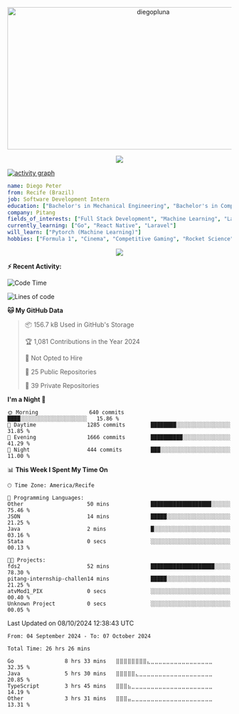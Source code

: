 <p align="center">
  <img src="https://socialify.git.ci/diegopluna/diegopluna/image?font=Inter&forks=1&issues=1&language=1&name=1&owner=1&pattern=Brick%20Wall&pulls=1&stargazers=1&theme=Dark" alt="diegopluna" width="640" height="320" />
</p>

<p align="center">
  <img src="https://github-profile-trophy.vercel.app/?username=diegopluna&theme=tokyonight&column=-1"/>
</p>

[![activity graph](https://github-readme-activity-graph.vercel.app/graph?username=diegopluna&theme=github-dark-dimmed&custom_title=diegopluna%20Activity%20Graph&hide_border=true)](https://github.com/ashutosh00710/github-readme-activity-graph)

```yaml
name: Diego Peter
from: Recife (Brazil)
job: Software Development Intern
education: ["Bachelor's in Mechanical Engineering", "Bachelor's in Computer Science"]
company: Pitang
fields_of_interests: ["Full Stack Development", "Machine Learning", "Large Language Models", "Computer Vision"]
currently_learning: ["Go", "React Native", "Laravel"]
will_learn: ["Pytorch (Machine Learning)"]
hobbies: ["Formula 1", "Cinema", "Competitive Gaming", "Rocket Science"]
```
<p align="center">
  <img src="https://music-profile.rayriffy.com/theme/dark.svg?uid=001361.7bf259d2dfb9456ca71b61612518bc5f.0128" />
</p>

**:zap: Recent Activity:**

<!--START_SECTION:activity-->
<!--END_SECTION:activity-->

<!--START_SECTION:waka-->
![Code Time](http://img.shields.io/badge/Code%20Time-26%20hrs%2026%20mins-blue)

![Lines of code](https://img.shields.io/badge/From%20Hello%20World%20I%27ve%20Written-3.6%20million%20lines%20of%20code-blue)

**🐱 My GitHub Data** 

> 📦 156.7 kB Used in GitHub's Storage 
 > 
> 🏆 1,081 Contributions in the Year 2024
 > 
> 🚫 Not Opted to Hire
 > 
> 📜 25 Public Repositories 
 > 
> 🔑 39 Private Repositories 
 > 
**I'm a Night 🦉** 

```text
🌞 Morning                640 commits         ████░░░░░░░░░░░░░░░░░░░░░   15.86 % 
🌆 Daytime                1285 commits        ████████░░░░░░░░░░░░░░░░░   31.85 % 
🌃 Evening                1666 commits        ██████████░░░░░░░░░░░░░░░   41.29 % 
🌙 Night                  444 commits         ███░░░░░░░░░░░░░░░░░░░░░░   11.00 % 
```


📊 **This Week I Spent My Time On** 

```text
🕑︎ Time Zone: America/Recife

💬 Programming Languages: 
Other                    50 mins             ███████████████████░░░░░░   75.46 % 
JSON                     14 mins             █████░░░░░░░░░░░░░░░░░░░░   21.25 % 
Java                     2 mins              █░░░░░░░░░░░░░░░░░░░░░░░░   03.16 % 
Stata                    0 secs              ░░░░░░░░░░░░░░░░░░░░░░░░░   00.13 % 

🐱‍💻 Projects: 
fds2                     52 mins             ████████████████████░░░░░   78.30 % 
pitang-internship-challen14 mins             █████░░░░░░░░░░░░░░░░░░░░   21.25 % 
atvMod1_PIX              0 secs              ░░░░░░░░░░░░░░░░░░░░░░░░░   00.40 % 
Unknown Project          0 secs              ░░░░░░░░░░░░░░░░░░░░░░░░░   00.05 % 
```


 Last Updated on 08/10/2024 12:38:43 UTC
<!--END_SECTION:waka-->

<!--START_SECTION:waka-simple-->

```text
From: 04 September 2024 - To: 07 October 2024

Total Time: 26 hrs 26 mins

Go                8 hrs 33 mins   ⣿⣿⣿⣿⣿⣿⣿⣿⣄⣀⣀⣀⣀⣀⣀⣀⣀⣀⣀⣀⣀⣀⣀⣀⣀   32.35 %
Java              5 hrs 30 mins   ⣿⣿⣿⣿⣿⣄⣀⣀⣀⣀⣀⣀⣀⣀⣀⣀⣀⣀⣀⣀⣀⣀⣀⣀⣀   20.85 %
TypeScript        3 hrs 45 mins   ⣿⣿⣿⣦⣀⣀⣀⣀⣀⣀⣀⣀⣀⣀⣀⣀⣀⣀⣀⣀⣀⣀⣀⣀⣀   14.19 %
Other             3 hrs 31 mins   ⣿⣿⣿⣤⣀⣀⣀⣀⣀⣀⣀⣀⣀⣀⣀⣀⣀⣀⣀⣀⣀⣀⣀⣀⣀   13.31 %
```

<!--END_SECTION:waka-simple-->
